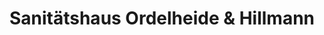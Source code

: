 ---
title: "Sanitätshaus Ordelheide & Hillmann"
url: /rinteln/sanitaetshaus-ordelheide-und-hillmann/
shop: Sanitätshaus
---